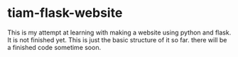 # tiam-flask-website
This is my attempt at learning with making a website using python and flask. It is not finished yet. This is just the basic structure of it so far. there will be a finished code sometime soon.

